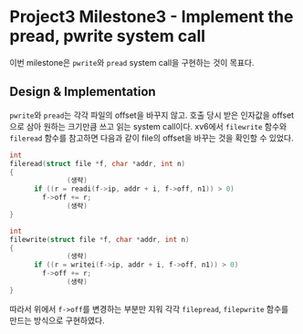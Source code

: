 # Project3 Milestone3 - Implement the pread, pwrite system call
이번 milestone은 `pwrite`와 `pread` system call을 구현하는 것이 목표다.

## Design & Implementation
`pwrite`와 `pread`는 각각 파일의 offset을 바꾸지 않고. 호출 당시 받은 인자값을 offset으로 삼아 원하는 크기만큼 쓰고 읽는 system call이다.
xv6에서 `filewrite` 함수와 `fileread` 함수를 참고하면 다음과 같이 file의 offset을 바꾸는 것을 확인할 수 있었다.

```c++
int
fileread(struct file *f, char *addr, int n)
{
              (생략)
      if ((r = readi(f->ip, addr + i, f->off, n1)) > 0)
        f->off += r;
              (생략)              
}

int
filewrite(struct file *f, char *addr, int n)
{
              (생략)
      if ((r = writei(f->ip, addr + i, f->off, n1)) > 0)
        f->off += r;
              (생략)              
}
```

따라서 위에서 `f->off`를 변경하는 부분만 지워 각각 `filepread`, `filepwrite` 함수를 만드는 방식으로 구현하였다.
